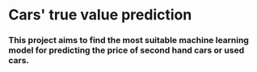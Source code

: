 # Cars' true value prediction
 
### This project aims to find the most suitable machine learning model for predicting the price of second hand cars or used cars.
